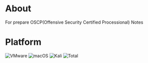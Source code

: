 # About
For prepare OSCP(Offensive Security Certified Processional) Notes
# Platform

![VMware](https://img.shields.io/badge/VMware%20ESXI-7.0-orange)
![macOS](https://img.shields.io/badge/macOS-12.4-brightgreen)
![Kali](https://img.shields.io/badge/Kali%20Linux-2022.2-lightgrey)
![Total](https://img.shields.io/badge/TagetNotes-10-red)
